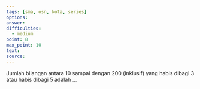 ```yaml
---
tags: [sma, osn, kota, series]
options: 
answer: 
difficulties:
  - medium
point: 8
max_point: 10
text: 
source:
---
```


Jumlah bilangan antara $10$ sampai dengan $200$ (inklusif) yang habis dibagi $3$ atau habis dibagi $5$ adalah $...$
